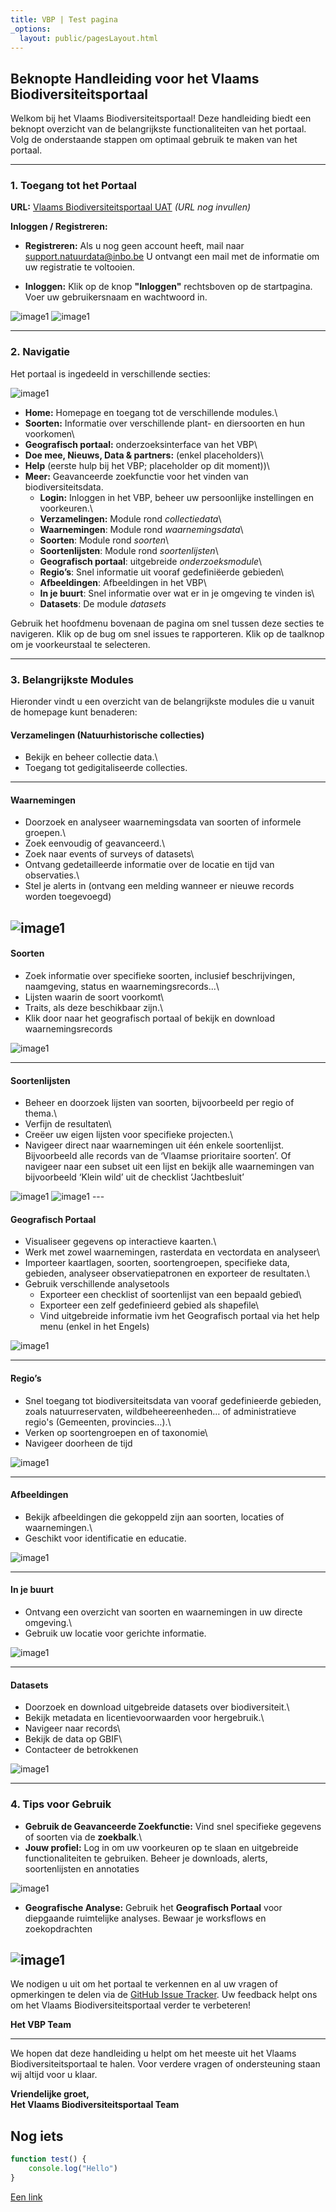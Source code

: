 ```yaml
---
title: VBP | Test pagina
_options:
  layout: public/pagesLayout.html
---
```


## Beknopte Handleiding voor het Vlaams Biodiversiteitsportaal

Welkom bij het Vlaams Biodiversiteitsportaal! Deze handleiding biedt een beknopt overzicht van de belangrijkste functionaliteiten van het portaal. Volg de onderstaande stappen om optimaal gebruik te maken van het portaal.

------------------------------------------------------------------------

### 1. Toegang tot het Portaal

**URL:** [Vlaams Biodiversiteitsportaal UAT](#) *(URL nog invullen)*

**Inloggen / Registreren:**

-   **Registreren:** Als u nog geen account heeft, mail naar [support.natuurdata\@inbo.be](mailto:support@natuurdata.inbo.be) U ontvangt een mail met de informatie om uw registratie te voltooien.

-   **Inloggen:** Klik op de knop **"Inloggen"** rechtsboven op de startpagina. Voer uw gebruikersnaam en wachtwoord in.

![image1](/images/Afbeelding1.png) ![image1](/images/Afbeelding2.png)


<!---
<p align="center">
  <img src="https://github.com/inbo/vlaams-biodiversiteitsportaal/blob/branding-homepage/branding/app/assets/images/Afbeelding1.png?raw=true" />
  <img src="https://github.com/inbo/vlaams-biodiversiteitsportaal/blob/branding-homepage/branding/app/assets/images/Afbeelding2.png?raw=true" />
</p>


<p align="left">
  <img src="/images/Afbeelding1.png" />
  <img src="/images/Afbeelding2.png" />
</p>

-->


------------------------------------------------------------------------

### 2. Navigatie

Het portaal is ingedeeld in verschillende secties:

![image1](/images/Afbeelding3.png)

-   **Home:** Homepage en toegang tot de verschillende modules.\
-   **Soorten:** Informatie over verschillende plant- en diersoorten en hun voorkomen\
-   **Geografisch portaal:** onderzoeksinterface van het VBP\
-   **Doe mee, Nieuws, Data & partners:** (enkel placeholders)\
-   **Help** (eerste hulp bij het VBP; placeholder op dit moment))\
-   **Meer:** Geavanceerde zoekfunctie voor het vinden van biodiversiteitsdata.
    -   **Login:** Inloggen in het VBP, beheer uw persoonlijke instellingen en voorkeuren.\
    -   **Verzamelingen:** Module rond *collectiedata*\
    -   **Waarnemingen**: Module rond *waarnemingsdata*\
    -   **Soorten**: Module rond *soorten*\
    -   **Soortenlijsten**: Module rond *soortenlijsten*\
    -   **Geografisch portaal**: uitgebreide *onderzoeksmodule*\
    -   **Regio’s**: Snel informatie uit vooraf gedefiniëerde gebieden\
    -   **Afbeeldingen**: Afbeeldingen in het VBP\
    -   **In je buurt**: Snel informatie over wat er in je omgeving te vinden is\
    -   **Datasets**: De module *datasets*

Gebruik het hoofdmenu bovenaan de pagina om snel tussen deze secties te navigeren. Klik op de bug om snel issues te rapporteren. Klik op de taalknop om je voorkeurstaal te selecteren.

------------------------------------------------------------------------

### 3. **Belangrijkste Modules**

Hieronder vindt u een overzicht van de belangrijkste modules die u vanuit de homepage kunt benaderen:

#### **Verzamelingen (Natuurhistorische collecties)**

-   Bekijk en beheer collectie data.\
-   Toegang tot gedigitaliseerde collecties.

------------------------------------------------------------------------

#### **Waarnemingen**

-   Doorzoek en analyseer waarnemingsdata van soorten of informele groepen.\
-   Zoek eenvoudig of geavanceerd.\
-   Zoek naar events of surveys of datasets\
-   Ontvang gedetailleerde informatie over de locatie en tijd van observaties.\
-   Stel je alerts in (ontvang een melding wanneer er nieuwe records worden toegevoegd)

## ![image1](/images/Afbeelding4.png)

#### **Soorten**

-   Zoek informatie over specifieke soorten, inclusief beschrijvingen, naamgeving, status en waarnemingsrecords...\
-   Lijsten waarin de soort voorkomt\
-   Traits, als deze beschikbaar zijn.\
-   Klik door naar het geografisch portaal of bekijk en download waarnemingsrecords

![image1](/images/Afbeelding5.png)

------------------------------------------------------------------------

#### **Soortenlijsten**

-   Beheer en doorzoek lijsten van soorten, bijvoorbeeld per regio of thema.\
-   Verfijn de resultaten\
-   Creëer uw eigen lijsten voor specifieke projecten.\
-   Navigeer direct naar waarnemingen uit één enkele soortenlijst. Bijvoorbeeld alle records van de ‘Vlaamse prioritaire soorten’. Of navigeer naar een subset uit een lijst en bekijk alle waarnemingen van bijvoorbeeld ‘Klein wild’ uit de checklist ‘Jachtbesluit’

![image1](/images/Afbeelding6.png) ![image1](/images/Afbeelding7.png) ---

#### **Geografisch Portaal**

-   Visualiseer gegevens op interactieve kaarten.\
-   Werk met zowel waarnemingen, rasterdata en vectordata en analyseer\
-   Importeer kaartlagen, soorten, soortengroepen, specifieke data, gebieden, analyseer observatiepatronen en exporteer de resultaten.\
-   Gebruik verschillende analysetools
    -   Exporteer een checklist of soortenlijst van een bepaald gebied\
    -   Exporteer een zelf gedefinieerd gebied als shapefile\
    -   Vind uitgebreide informatie ivm het Geografisch portaal via het help menu (enkel in het Engels)

![image1](/images/Afbeelding8.png)

------------------------------------------------------------------------

#### **Regio’s**

-   Snel toegang tot biodiversiteitsdata van vooraf gedefinieerde gebieden, zoals natuurreservaten, wildbeheereenheden… of administratieve regio's (Gemeenten, provincies…).\
-   Verken op soortengroepen en of taxonomie\
-   Navigeer doorheen de tijd

![image1](/images/Afbeelding9.png)

------------------------------------------------------------------------

#### **Afbeeldingen**

-   Bekijk afbeeldingen die gekoppeld zijn aan soorten, locaties of waarnemingen.\
-   Geschikt voor identificatie en educatie.

![image1](/images/Afbeelding10.png)

------------------------------------------------------------------------

#### **In je buurt**

-   Ontvang een overzicht van soorten en waarnemingen in uw directe omgeving.\
-   Gebruik uw locatie voor gerichte informatie.

![image1](/images/Afbeelding11.png)

------------------------------------------------------------------------

#### **Datasets**

-   Doorzoek en download uitgebreide datasets over biodiversiteit.\
-   Bekijk metadata en licentievoorwaarden voor hergebruik.\
-   Navigeer naar records\
-   Bekijk de data op GBIF\
-   Contacteer de betrokkenen

![image1](/images/Afbeelding12.png)

------------------------------------------------------------------------

### 4. **Tips voor Gebruik**

-   **Gebruik de Geavanceerde Zoekfunctie:** Vind snel specifieke gegevens of soorten via de **zoekbalk**.\
-   **Jouw profiel:** Log in om uw voorkeuren op te slaan en uitgebreide functionaliteiten te gebruiken. Beheer je downloads, alerts, soortenlijsten en annotaties

![image1](/images/Afbeelding13.png)

-   **Geografische Analyse:** Gebruik het **Geografisch Portaal** voor diepgaande ruimtelijke analyses. Bewaar je worksflows en zoekopdrachten

## ![image1](/images/Afbeelding14.png)

We nodigen u uit om het portaal te verkennen en al uw vragen of opmerkingen te delen via de [GitHub Issue Tracker](https://github.com/inbo/vlaams-biodiversiteitsportaal/issues). Uw feedback helpt ons om het Vlaams Biodiversiteitsportaal verder te verbeteren!

**Het VBP Team**

------------------------------------------------------------------------

We hopen dat deze handleiding u helpt om het meeste uit het Vlaams Biodiversiteitsportaal te halen. Voor verdere vragen of ondersteuning staan wij altijd voor u klaar.

**Vriendelijke groet,**\
**Het Vlaams Biodiversiteitsportaal Team**

### 

## Nog iets

``` javascript
function test() {
    console.log("Hello")
}
```

[Een link](https://natuurdata.dev.inbo.be)

